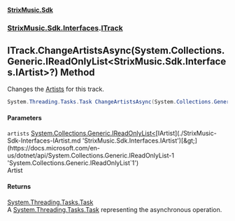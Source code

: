 #### [StrixMusic.Sdk](./index.md 'index')
### [StrixMusic.Sdk.Interfaces](./StrixMusic-Sdk-Interfaces.md 'StrixMusic.Sdk.Interfaces').[ITrack](./StrixMusic-Sdk-Interfaces-ITrack.md 'StrixMusic.Sdk.Interfaces.ITrack')
## ITrack.ChangeArtistsAsync(System.Collections.Generic.IReadOnlyList&lt;StrixMusic.Sdk.Interfaces.IArtist&gt;?) Method
Changes the [Artists](./StrixMusic-Sdk-Interfaces-ITrack-Artists.md 'StrixMusic.Sdk.Interfaces.ITrack.Artists') for this track.  
```csharp
System.Threading.Tasks.Task ChangeArtistsAsync(System.Collections.Generic.IReadOnlyList<StrixMusic.Sdk.Interfaces.IArtist>? artists);
```
#### Parameters
<a name='StrixMusic-Sdk-Interfaces-ITrack-ChangeArtistsAsync(System-Collections-Generic-IReadOnlyList-StrixMusic-Sdk-Interfaces-IArtist--)-artists'></a>
`artists` [System.Collections.Generic.IReadOnlyList&lt;](https://docs.microsoft.com/en-us/dotnet/api/System.Collections.Generic.IReadOnlyList-1 'System.Collections.Generic.IReadOnlyList`1')[IArtist](./StrixMusic-Sdk-Interfaces-IArtist.md 'StrixMusic.Sdk.Interfaces.IArtist')[&gt;](https://docs.microsoft.com/en-us/dotnet/api/System.Collections.Generic.IReadOnlyList-1 'System.Collections.Generic.IReadOnlyList`1')  
Artist  
  
#### Returns
[System.Threading.Tasks.Task](https://docs.microsoft.com/en-us/dotnet/api/System.Threading.Tasks.Task 'System.Threading.Tasks.Task')  
A [System.Threading.Tasks.Task](https://docs.microsoft.com/en-us/dotnet/api/System.Threading.Tasks.Task 'System.Threading.Tasks.Task') representing the asynchronous operation.  
